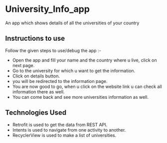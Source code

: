 # University_Info_app
An app which shows details of all the universities of your country








## Instructions to use
Follow the given steps to use/debug the app :-

- Open the app and fill your name and the country where u live, click on next page.
- Go to the university for which u want to get the information.
- Click on details button.
- you will be redirected to the information page.
- You are now good to go, when u click on the website link u can check all information there as well.
- You can come back and see more universities information as well.

## Technologies Used

- Retrofit is used to get the data from REST API.
- Intents is used to navigate from one activity to another.
- RecyclerView is used to make a list of universities.
